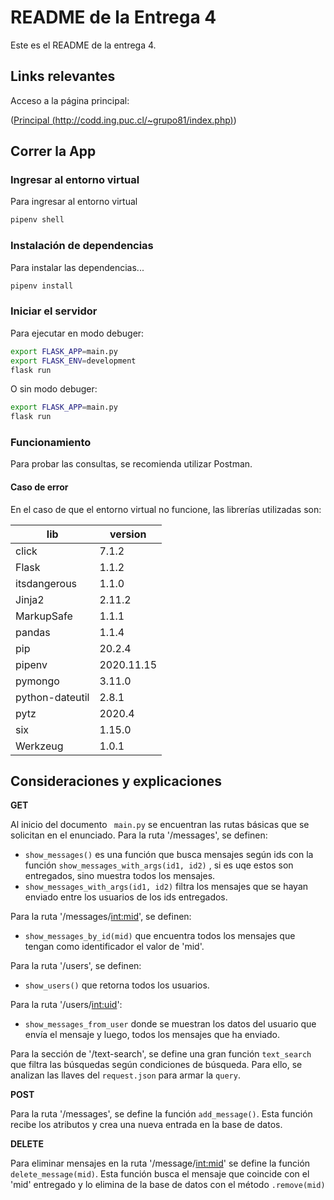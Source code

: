# README de la Entrega 4

Este es el README de la entrega 4.

## Links relevantes

Acceso a la página principal:

([Principal (http://codd.ing.puc.cl/~grupo81/index.php)](http://codd.ing.puc.cl/~grupo81/index.php))

## Correr la App

### Ingresar al entorno virtual

Para ingresar al entorno virtual

``` bash
pipenv shell
```

### Instalación de dependencias

Para instalar las dependencias...

``` bash
pipenv install
```

### Iniciar el servidor

Para ejecutar en modo debuger:

``` bash
export FLASK_APP=main.py
export FLASK_ENV=development
flask run
```

O sin modo debuger:

``` bash
export FLASK_APP=main.py
flask run
```

### Funcionamiento

Para probar las consultas, se recomienda utilizar Postman.

#### Caso de error

En el caso de que el entorno virtual no funcione, las librerías utilizadas son:

| lib             | version    |
|-----------------|------------|
| click           | 7.1.2      |
| Flask           | 1.1.2      |
| itsdangerous    | 1.1.0      |
| Jinja2          | 2.11.2     |
| MarkupSafe      | 1.1.1      |
| pandas          | 1.1.4      |
| pip             | 20.2.4     |
| pipenv          | 2020.11.15 |
| pymongo         | 3.11.0     |
| python-dateutil | 2.8.1      |
| pytz            | 2020.4     |
| six             | 1.15.0     |
| Werkzeug        | 1.0.1      |


## Consideraciones y explicaciones

**GET**

Al inicio del documento ``` main.py``` se encuentran las rutas básicas que se solicitan en el enunciado.
Para la ruta '/messages', se definen:
*   ```show_messages()``` es una función que busca mensajes según ids con la función ```show_messages_with_args(id1, id2)``` , si es uqe estos son entregados, sino muestra todos los mensajes.
*   ```show_messages_with_args(id1, id2)``` filtra los mensajes que se hayan enviado entre los usuarios de los ids entregados. 

Para la ruta '/messages/<int:mid>', se definen:
*   ```show_messages_by_id(mid)``` que encuentra todos los mensajes que tengan como identificador el valor de 'mid'.

Para la ruta '/users', se definen:
*   ```show_users()``` que retorna todos los usuarios.

Para la ruta '/users/<int:uid>':
*   ```show_messages_from_user``` donde se muestran los datos del usuario que envía el mensaje y luego, todos los mensajes que ha enviado.

Para la sección de '/text-search', se define una gran función ```text_search``` que filtra las búsquedas según condiciones de búsqueda. Para ello, se analizan las llaves del ```request.json``` para armar la ```query```.


**POST**

Para la ruta '/messages', se define la función ```add_message()```. Esta función recibe los atributos y crea una nueva entrada en la base de datos.


**DELETE**

Para eliminar mensajes en la ruta '/message/<int:mid>' se define la función ```delete_message(mid)```. Esta función busca el mensaje que coincide con el 'mid' entregado y lo elimina de la base de datos con el método ```.remove(mid)```



